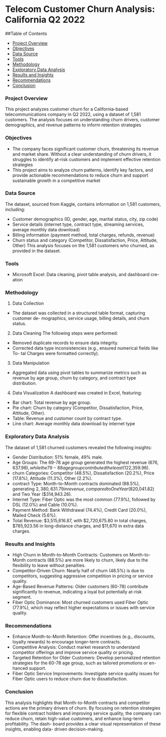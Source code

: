 # Telecom Customer Churn Analysis: California Q2 2022
##Table of Contents
- [Project Overview](#project-overview)
- [Objectives](#objectives)
- [Data Source](#data-source)
- [Tools](#tools)
- [Methodology](#methodology)
- [Exploratory Data Analysis](#exploratory-data-analysis)
- [Results and Insights](#results-and-insights)
- [Recommendations](#recommendations)
- [Conclusion](#conclusion)
### Project Overview
This project analyzes customer churn for a California-based telecommunications company in Q2 2022, using a dataset of 1,581 customers. The analysis focuses on understanding churn drivers, customer demographics, and revenue patterns to inform retention strategies
### Objectives
- The company faces significant customer churn, threatening its revenue and market share. Without a clear understanding of churn drivers, it struggles to identify at-risk customers and implement effective retention strategies
- This project aims to analyze churn patterns, identify key factors, and provide actionable recommendations to reduce churn and support sustainable growth in a competitive market
### Data Source
The dataset, sourced from Kaggle, contains information on 1,581 customers, including:
-	Customer demographics (ID, gender, age, marital status, city, zip code)
-	Service details (internet type, contract type, streaming services, average monthly data download)
-	Billing information (payment method, total charges, refunds, revenue)
-	Churn status and category (Competitor, Dissatisfaction, Price, Attitude, Other)
 This analysis focuses on the 1,581 customers who churned, as provided in the dataset.
### Tools
- Microsoft Excel: Data cleaning, pivot table analysis, and dashboard cre- ation
### Methodology

1.	Data Collection
- The dataset was collected in a structured table format, capturing customer de- mographics, service usage, billing details, and churn status.
	
2.	Data Cleaning
The following steps were performed:
- Removed duplicate records to ensure data integrity.
-	Corrected data type inconsistencies (e.g., ensured numerical fields like To- tal Charges were formatted correctly).

3.	Data Manipulation
- Aggregated data using pivot tables to summarize metrics such as revenue by age group, churn by category, and contract type distribution.

4. Data Visualization
A dashboard was created in Excel, featuring:
-	Bar chart: Total revenue by age group.
- Pie chart: Churn by category (Competitor, Dissatisfaction, Price, Attitude, Other).
- Table: Revenue and customer count by contract type.
- Line chart: Average monthly data download by internet type

### Exploratory Data Analysis
The dataset of 1,581 churned customers revealed the following insights:
- Gender Distribution: 51% female, 49% male.
- 	Age Groups: The 69-78 age group generated the highest revenue ($676,637.98), while the 79-88 age group contributed the least ($122,359.96).
-  churn Categories: Competitor (48.5%), Dissatisfaction (20.2%), Price (17.8%),
Attitude (11.3%), Other (2.2%).
- contract Type: Month-to-Month contracts dominated (88.5%), generating $2,380,631.79 in revenue, compared to One Year ($820,041.82) and Two Year ($314,943.26).
- Internet Type: Fiber Optic was the most common (77.9%), followed by DSL (12.0%) and Cable (10.0%).
- Payment Method: Bank Withdrawal (74.4%), Credit Card (20.0%), Mailed Check (5.6%).
- Total Revenue: $3,515,616.87, with $2,720,675.80 in total charges, $785,923.56 in long-distance charges, and $11,670 in extra data charges.

### Results and Insights
- High Churn in Month-to-Month Contracts: Customers on Month-to-Month contracts (88.5%) are more likely to churn, likely due to the flexibility to leave without penalties.
- Competitor-Driven Churn: Nearly half of churn (48.5%) is due to competitors, suggesting aggressive competition in pricing or service quality.
- Age-Based Revenue Patterns: Older customers (60-78) contribute significantly to revenue, indicating a loyal but potentially at-risk segment.
- Fiber Optic Dominance: Most churned customers used Fiber Optic (77.9%), which may reflect higher expectations or issues with service quality.

### Recommendations
- Enhance Month-to-Month Retention: Offer incentives (e.g., discounts, loyalty rewards) to encourage longer-term contracts.
- Competitive Analysis: Conduct market research to understand competitor offerings and improve service quality or pricing.
- Targeted Retention for Older Customers: Develop personalized retention strategies for the 60-78 age group, such as tailored promotions or en- hanced support.
-	Fiber Optic Service Improvements: Investigate service quality issues for Fiber Optic users to reduce churn due to dissatisfaction.
 
### Conclusion
This analysis highlights that Month-to-Month contracts and competitor actions are the primary drivers of churn. By focusing on retention strategies for flexible contract holders and improving service quality, the company can reduce churn, retain high-value customers, and enhance long-term profitability. The dash- board provides a clear visual representation of these insights, enabling data- driven decision-making.




